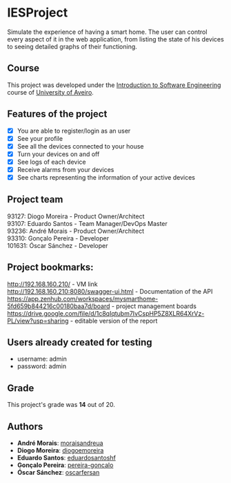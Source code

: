 # IESProject

Simulate the experience of having a smart home.
The user can control every aspect of it in the web application, from listing the state of his devices to seeing detailed graphs of their functioning.

## Course
This project was developed under the [Introduction to Software Engineering](https://www.ua.pt/en/uc/12288) course of [University of Aveiro](https://www.ua.pt/).

## Features of the project
- [x] You are able to register/login as an user
- [x] See your profile
- [x] See all the devices connected to your house
- [x] Turn your devices on and off
- [x] See logs of each device
- [x] Receive alarms from your devices
- [x] See charts representing the information of your active devices
  
## Project team
  93127: Diogo Moreira - Product Owner/Architect  
  93107: Eduardo Santos - Team Manager/DevOps Master  
  93236: André Morais - Product Owner/Architect  
  93310: Gonçalo Pereira - Developer  
  101631: Óscar Sánchez - Developer  
  
## Project bookmarks: 
  http://192.168.160.210/ - VM link  
  http://192.168.160.210:8080/swagger-ui.html - Documentation of the API  
  https://app.zenhub.com/workspaces/mysmarthome-5fd659b844216c00180baa7d/board - project management boards  
  https://drive.google.com/file/d/1c8qIqtubm7IvCspHP5Z8XLR64XrVz-PL/view?usp=sharing - editable version of the report  

## Users already created for testing
* username: admin  
* password: admin

## Grade 
This project's grade was **14** out of 20.

## Authors
* **André Morais**: [moraisandreua](https://github.com/moraisandreua)
* **Diogo Moreira**: [diogoemoreira](https://github.com/diogoemoreira)
*  **Eduardo Santos**: [eduardosantoshf](https://github.com/eduardosantoshf)
* **Gonçalo Pereira**: [pereira-goncalo](https://github.com/pereira-goncalo)
* **Óscar Sánchez**: [oscarfersan](https://github.com/oscarfersan)
